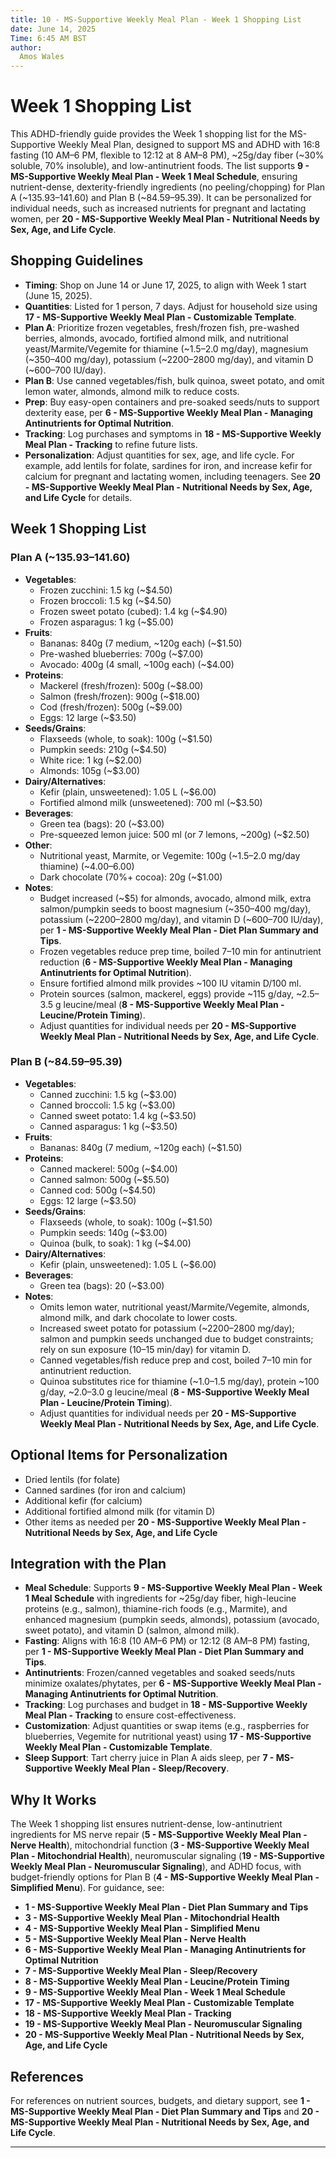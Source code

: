 ```yaml
---
title: 10 - MS-Supportive Weekly Meal Plan - Week 1 Shopping List
date: June 14, 2025
Time: 6:45 AM BST
author:
  Amos Wales
---
```


# Week 1 Shopping List

This ADHD-friendly guide provides the Week 1 shopping list for the MS-Supportive Weekly Meal Plan, designed to support MS and ADHD with 16:8 fasting (10 AM–6 PM, flexible to 12:12 at 8 AM–8 PM), ~25g/day fiber (~30% soluble, 70% insoluble), and low-antinutrient foods. The list supports **9 - MS-Supportive Weekly Meal Plan - Week 1 Meal Schedule**, ensuring nutrient-dense, dexterity-friendly ingredients (no peeling/chopping) for Plan A (~$135.93–$141.60) and Plan B (~$84.59–$95.39). It can be personalized for individual needs, such as increased nutrients for pregnant and lactating women, per **20 - MS-Supportive Weekly Meal Plan - Nutritional Needs by Sex, Age, and Life Cycle**.

## Shopping Guidelines

- **Timing**: Shop on June 14 or June 17, 2025, to align with Week 1 start (June 15, 2025).
- **Quantities**: Listed for 1 person, 7 days. Adjust for household size using **17 - MS-Supportive Weekly Meal Plan - Customizable Template**.
- **Plan A**: Prioritize frozen vegetables, fresh/frozen fish, pre-washed berries, almonds, avocado, fortified almond milk, and nutritional yeast/Marmite/Vegemite for thiamine (~1.5–2.0 mg/day), magnesium (~350–400 mg/day), potassium (~2200–2800 mg/day), and vitamin D (~600–700 IU/day).
- **Plan B**: Use canned vegetables/fish, bulk quinoa, sweet potato, and omit lemon water, almonds, almond milk to reduce costs.
- **Prep**: Buy easy-open containers and pre-soaked seeds/nuts to support dexterity ease, per **6 - MS-Supportive Weekly Meal Plan - Managing Antinutrients for Optimal Nutrition**.
- **Tracking**: Log purchases and symptoms in **18 - MS-Supportive Weekly Meal Plan - Tracking** to refine future lists.
- **Personalization**: Adjust quantities for sex, age, and life cycle. For example, add lentils for folate, sardines for iron, and increase kefir for calcium for pregnant and lactating women, including teenagers. See **20 - MS-Supportive Weekly Meal Plan - Nutritional Needs by Sex, Age, and Life Cycle** for details.

## Week 1 Shopping List

### Plan A (~$135.93–$141.60)
- **Vegetables**:
  - Frozen zucchini: 1.5 kg (~$4.50)
  - Frozen broccoli: 1.5 kg (~$4.50)
  - Frozen sweet potato (cubed): 1.4 kg (~$4.90)
  - Frozen asparagus: 1 kg (~$5.00)
- **Fruits**:
  - Bananas: 840g (7 medium, ~120g each) (~$1.50)
  - Pre-washed blueberries: 700g (~$7.00)
  - Avocado: 400g (4 small, ~100g each) (~$4.00)
- **Proteins**:
  - Mackerel (fresh/frozen): 500g (~$8.00)
  - Salmon (fresh/frozen): 900g (~$18.00)
  - Cod (fresh/frozen): 500g (~$9.00)
  - Eggs: 12 large (~$3.50)
- **Seeds/Grains**:
  - Flaxseeds (whole, to soak): 100g (~$1.50)
  - Pumpkin seeds: 210g (~$4.50)
  - White rice: 1 kg (~$2.00)
  - Almonds: 105g (~$3.00)
- **Dairy/Alternatives**:
  - Kefir (plain, unsweetened): 1.05 L (~$6.00)
  - Fortified almond milk (unsweetened): 700 ml (~$3.50)
- **Beverages**:
  - Green tea (bags): 20 (~$3.00)
  - Pre-squeezed lemon juice: 500 ml (or 7 lemons, ~200g) (~$2.50)
- **Other**:
  - Nutritional yeast, Marmite, or Vegemite: 100g (~1.5–2.0 mg/day thiamine) (~$4.00–$6.00)
  - Dark chocolate (70%+ cocoa): 20g (~$1.00)
- **Notes**:
  - Budget increased (~$5) for almonds, avocado, almond milk, extra salmon/pumpkin seeds to boost magnesium (~350–400 mg/day), potassium (~2200–2800 mg/day), and vitamin D (~600–700 IU/day), per **1 - MS-Supportive Weekly Meal Plan - Diet Plan Summary and Tips**.
  - Frozen vegetables reduce prep time, boiled 7–10 min for antinutrient reduction (**6 - MS-Supportive Weekly Meal Plan - Managing Antinutrients for Optimal Nutrition**).
  - Ensure fortified almond milk provides ~100 IU vitamin D/100 ml.
  - Protein sources (salmon, mackerel, eggs) provide ~115 g/day, ~2.5–3.5 g leucine/meal (**8 - MS-Supportive Weekly Meal Plan - Leucine/Protein Timing**).
  - Adjust quantities for individual needs per **20 - MS-Supportive Weekly Meal Plan - Nutritional Needs by Sex, Age, and Life Cycle**.

### Plan B (~$84.59–$95.39)
- **Vegetables**:
  - Canned zucchini: 1.5 kg (~$3.00)
  - Canned broccoli: 1.5 kg (~$3.00)
  - Canned sweet potato: 1.4 kg (~$3.50)
  - Canned asparagus: 1 kg (~$3.50)
- **Fruits**:
  - Bananas: 840g (7 medium, ~120g each) (~$1.50)
- **Proteins**:
  - Canned mackerel: 500g (~$4.00)
  - Canned salmon: 500g (~$5.50)
  - Canned cod: 500g (~$4.50)
  - Eggs: 12 large (~$3.50)
- **Seeds/Grains**:
  - Flaxseeds (whole, to soak): 100g (~$1.50)
  - Pumpkin seeds: 140g (~$3.00)
  - Quinoa (bulk, to soak): 1 kg (~$4.00)
- **Dairy/Alternatives**:
  - Kefir (plain, unsweetened): 1.05 L (~$6.00)
- **Beverages**:
  - Green tea (bags): 20 (~$3.00)
- **Notes**:
  - Omits lemon water, nutritional yeast/Marmite/Vegemite, almonds, almond milk, and dark chocolate to lower costs.
  - Increased sweet potato for potassium (~2200–2800 mg/day); salmon and pumpkin seeds unchanged due to budget constraints; rely on sun exposure (10–15 min/day) for vitamin D.
  - Canned vegetables/fish reduce prep and cost, boiled 7–10 min for antinutrient reduction.
  - Quinoa substitutes rice for thiamine (~1.0–1.5 mg/day), protein ~100 g/day, ~2.0–3.0 g leucine/meal (**8 - MS-Supportive Weekly Meal Plan - Leucine/Protein Timing**).
  - Adjust quantities for individual needs per **20 - MS-Supportive Weekly Meal Plan - Nutritional Needs by Sex, Age, and Life Cycle**.

## Optional Items for Personalization
- Dried lentils (for folate)
- Canned sardines (for iron and calcium)
- Additional kefir (for calcium)
- Additional fortified almond milk (for vitamin D)
- Other items as needed per **20 - MS-Supportive Weekly Meal Plan - Nutritional Needs by Sex, Age, and Life Cycle**

## Integration with the Plan

- **Meal Schedule**: Supports **9 - MS-Supportive Weekly Meal Plan - Week 1 Meal Schedule** with ingredients for ~25g/day fiber, high-leucine proteins (e.g., salmon), thiamine-rich foods (e.g., Marmite), and enhanced magnesium (pumpkin seeds, almonds), potassium (avocado, sweet potato), and vitamin D (salmon, almond milk).
- **Fasting**: Aligns with 16:8 (10 AM–6 PM) or 12:12 (8 AM–8 PM) fasting, per **1 - MS-Supportive Weekly Meal Plan - Diet Plan Summary and Tips**.
- **Antinutrients**: Frozen/canned vegetables and soaked seeds/nuts minimize oxalates/phytates, per **6 - MS-Supportive Weekly Meal Plan - Managing Antinutrients for Optimal Nutrition**.
- **Tracking**: Log purchases and budget in **18 - MS-Supportive Weekly Meal Plan - Tracking** to ensure cost-effectiveness.
- **Customization**: Adjust quantities or swap items (e.g., raspberries for blueberries, Vegemite for nutritional yeast) using **17 - MS-Supportive Weekly Meal Plan - Customizable Template**.
- **Sleep Support**: Tart cherry juice in Plan A aids sleep, per **7 - MS-Supportive Weekly Meal Plan - Sleep/Recovery**.

## Why It Works

The Week 1 shopping list ensures nutrient-dense, low-antinutrient ingredients for MS nerve repair (**5 - MS-Supportive Weekly Meal Plan - Nerve Health**), mitochondrial function (**3 - MS-Supportive Weekly Meal Plan - Mitochondrial Health**), neuromuscular signaling (**19 - MS-Supportive Weekly Meal Plan - Neuromuscular Signaling**), and ADHD focus, with budget-friendly options for Plan B (**4 - MS-Supportive Weekly Meal Plan - Simplified Menu**). For guidance, see:
- **1 - MS-Supportive Weekly Meal Plan - Diet Plan Summary and Tips**
- **3 - MS-Supportive Weekly Meal Plan - Mitochondrial Health**
- **4 - MS-Supportive Weekly Meal Plan - Simplified Menu**
- **5 - MS-Supportive Weekly Meal Plan - Nerve Health**
- **6 - MS-Supportive Weekly Meal Plan - Managing Antinutrients for Optimal Nutrition**
- **7 - MS-Supportive Weekly Meal Plan - Sleep/Recovery**
- **8 - MS-Supportive Weekly Meal Plan - Leucine/Protein Timing**
- **9 - MS-Supportive Weekly Meal Plan - Week 1 Meal Schedule**
- **17 - MS-Supportive Weekly Meal Plan - Customizable Template**
- **18 - MS-Supportive Weekly Meal Plan - Tracking**
- **19 - MS-Supportive Weekly Meal Plan - Neuromuscular Signaling**
- **20 - MS-Supportive Weekly Meal Plan - Nutritional Needs by Sex, Age, and Life Cycle**

## References

For references on nutrient sources, budgets, and dietary support, see **1 - MS-Supportive Weekly Meal Plan - Diet Plan Summary and Tips** and **20 - MS-Supportive Weekly Meal Plan - Nutritional Needs by Sex, Age, and Life Cycle**.

---
